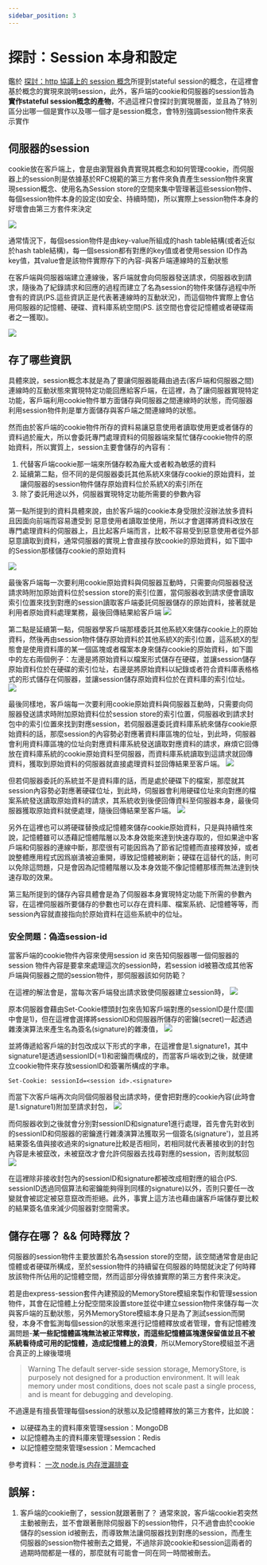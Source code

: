 ```yaml
---
sidebar_position: 3
---
```

# 探討：Session 本身和設定


鑑於 [探討：http 協議上的 session 概念](/session-concept-in-rfc)所提到stateful session的概念，在這裡會基於概念的實現來說明session，此外，客戶端的cookie和伺服器的session皆為 **實作stateful session概念的產物**，不過這裡只會探討到實現層面，並且為了特別區分出哪一個是實作以及哪一個才是session概念，會特別強調session物件來表示實作

## 伺服器的session

cookie放在客戶端上，會是由瀏覽器負責實現其概念和如何管理cookie，而伺服器上的session則是依據基於RFC規範的第三方套件來負責產生session物件來實現session概念、使用名為Session store的空間來集中管理著這些session物件、每個session物件本身的設定(如安全、持續時間)，所以實際上session物件本身的好壞會由第三方套件來決定

![](https://res.cloudinary.com/dqfxgtyoi/image/upload/v1650528404/blog/network/session/session-example_broxec.png)

通常情況下，每個session物件是由key-value所組成的hash table結構(或者近似於hash table結構)，每一個session都有對應的key值或者使用session ID作為key值，其value會是該物件實際存下的內容-與客戶端連線時的互動狀態


在客戶端與伺服器端建立連線後，客戶端就會向伺服器發送請求，伺服器收到請求，隨後為了紀錄請求和回應的過程而建立了名為session的物件來儲存過程中所會有的資訊(PS.這些資訊正是代表著連線時的互動狀況)，而這個物件實際上會佔用伺服器的記憶體、硬碟、資料庫系統空間(PS. 該空間也會從記憶體或者硬碟兩者之一獲取)。

![](https://res.cloudinary.com/dqfxgtyoi/image/upload/v1650439921/blog/network/session/building_a_session_ommsjq.png)

## 存了哪些資訊
具體來說，session概念本就是為了要讓伺服器能藉由過去(客戶端和伺服器之間)連線時的互動狀態來實現特定功能回應給客戶端，在這裡，為了讓伺服器實現特定功能，客戶端利用cookie物件單方面儲存與伺服器之間連線時的狀態，而伺服器利用session物件則是單方面儲存與客戶端之間連線時的狀態。

然而由於客戶端的cookie物件所存的資料易讓惡意使用者讀取使用更或者儲存的資料過於龐大，所以會委託專門處理資料的伺服器端來幫忙儲存cookie物件的原始資料，所以實質上，session主要會儲存的內容有：
1. 代替客戶端cookie那一端來所儲存較為龐大或者較為敏感的資料
2. 延續第二點，但不同的是伺服器委託其他系統X來儲存cookie的原始資料，並讓伺服器的session物件儲存原始資料位於系統X的索引所在
3. 除了委託用途以外，伺服器實現特定功能所需要的參數內容

第一點所提到的資料具體來說，由於客戶端的cookie本身受限於沒辦法放多資料且因面向前端而容易遭受到
惡意使用者讀取並使用，所以才會選擇將資料改放在專門處理資料的伺服器上，且比起客戶端而言，比較不容易受到惡意使用者從外部惡意讀取到資料，通常伺服器的實現上會直接存放cookie的原始資料，如下圖中的Session那樣儲存cookie的原始資料

![](https://res.cloudinary.com/dqfxgtyoi/image/upload/v1650529849/blog/network/session/data-inside-session_lxazph.png)


最後客戶端每一次要利用cookie原始資料與伺服器互動時，只需要向伺服器發送請求時附加原始資料位於session store的索引位置，當伺服器收到請求便會讀取索引位置來找到對應的session讀取客戶端委託伺服器儲存的原始資料，接著就是利用者原始資料處理業務，最後回傳結果給客戶端
![](https://res.cloudinary.com/dqfxgtyoi/image/upload/v1650531966/blog/network/session/index-inside-cookie-example1_mscr6s.png)


第二點是延續第一點，伺服器學客戶端那樣委託其他系統X來儲存cookie上的原始資料，然後再由session物件儲存原始資料於其他系統X的索引位置，這系統X的型態會是使用資料庫的某一個區塊或者檔案本身來儲存cookie的原始資料，如下圖中的左右兩個例子：左邊是將原始資料以檔案形式儲存在硬碟，並讓session儲存原始資料位於在硬碟的索引位址，右邊是將原始資料以紀錄或者符合資料庫表格格式的形式儲存在伺服器，並讓session儲存原始資料位於在資料庫的索引位址。
![](https://res.cloudinary.com/dqfxgtyoi/image/upload/v1650529850/blog/network/session/index-inside-session_op9oon.png)

最後同樣地，客戶端每一次要利用cookie原始資料與伺服器互動時，只需要向伺服器發送請求時附加原始資料位於session store的索引位置，伺服器收到請求封包中的索引位置來找到對應session，若伺服器還委託資料庫系統來儲存cookie原始資料的話，那麼session的內容勢必對應著資料庫區塊的位址，到此時，伺服器會利用資料庫區塊的位址向對應資料庫系統發送讀取對應資料的請求，麻煩它回傳放在資料庫系統的cookie原始資料至伺服器，而資料庫系統讀取到這請求就回傳資料，獲取到原始資料的伺服器就直接處理資料並回傳結果至客戶端。
![](https://res.cloudinary.com/dqfxgtyoi/image/upload/v1650533730/blog/network/session/index-inside-cookie-example2_dgmqhf.png)

但若伺服器委託的系統並不是資料庫的話，而是處於硬碟下的檔案，那麼就其session內容勢必對應著硬碟位址，到此時，伺服器會利用硬碟位址來向對應的檔案系統發送讀取原始資料的請求，其系統收到後便回傳資料至伺服器本身，最後伺服器獲取原始資料就便處理，隨後回傳結果至客戶端。
![](https://res.cloudinary.com/dqfxgtyoi/image/upload/v1650533729/blog/network/session/index-inside-cookie-example3_gfegar.png)

另外在這裡也可以將硬碟替換成記憶體來儲存cookie原始資料，只是與持續性來說，記憶體雖可以憑藉記憶體階層以及本身效能來達到快速存取的，但如果途中客戶端和伺服器的連線中斷，那麼很有可能因爲為了節省記憶體而直接釋放掉，或者說整體應用程式因爲崩潰被迫重開，導致記憶體被刷新；硬碟在這替代的話，則可以免除這問題，只是會因為記憶體階層以及本身效能不像記憶體那樣而無法達到快速存取的效果。

第三點所提到的儲存內容具體會是為了伺服器本身實現特定功能下所需的參數內容，在這裡伺服器所要儲存的參數也可以存在資料庫、檔案系統、記憶體等等，而session內容就直接指向於原始資料在這些系統中的位址。

### 安全問題：偽造session-id
當客戶端的cookie物件內容來使用session id 來告知伺服器哪一個伺服器的session 物件內容是要拿來處理這次的session時，若session id被篡改成其他客戶端與伺服器之間的session物件，那伺服器該如何防範？

在這裡的解法會是，當每次客戶端發出請求致使伺服器建立session時，
![](https://res.cloudinary.com/dqfxgtyoi/image/upload/v1650553317/blog/network/session/create-session-sign_mjqbsd.png)

原本伺服器會藉由Set-Cookie標頭封包來告知客戶端對應的sessionID是什麼(圖中會是1)，但在這裡會選擇將sessionID和伺服器所儲存的密鑰(secret)一起透過雜湊演算法來產生名為簽名(signature)的雜湊值，
![](https://res.cloudinary.com/dqfxgtyoi/image/upload/v1650553443/blog/network/session/sign-generate_grxsdm.png)

並將傳遞給客戶端的封包改成以下形式的字串，在這裡會是1.signature1，其中signature1是透過sessionID(=1)和密鑰而構成的，而當客戶端收到之後，就便建立cookie物件來存放sessionID和簽署所構成的字串。
```
Set-Cookie: sessionId=<session id>.<signature>
```

而當下次客戶端再次向同個伺服器發出請求時，便會把對應的cookie內容(此時會是1.signature1)附加至請求封包，
![](https://res.cloudinary.com/dqfxgtyoi/image/upload/v1650553317/blog/network/session/send-with-cookie-sign_n2hv2s.png)

而伺服器收到之後就會分別對sessionID和signature1進行處理，首先會先對收到的sessionID和伺服器的密鑰進行雜湊演算法獲取另一個簽名(signature')，並且將結果簽名值與接收過來的signature比較是否相同，若相同就代表著接收到的封包內容是未被竄改，未被竄改才會允許伺服器去找尋對應的session，否則就駁回
![](https://res.cloudinary.com/dqfxgtyoi/image/upload/v1650553936/blog/network/session/sign-compare_hfxe4p.png)

在這裡除非接收封包內的sessionID和signature都被改成相對應的組合(PS. sessionID透過同個算法和密鑰能夠得到同樣的signature)以外，否則只要任一改變就會被認定被惡意竄改而拒絕。此外，事實上這方法也藉由讓客戶端儲存要比較的結果簽名值來減少伺服器對空間需求。


## 儲存在哪？ && 何時釋放？
伺服器的session物件主要放置於名為session store的空間，該空間通常會是由記憶體或者硬碟所構成，至於session物件的持續留在伺服器的時間就決定了何時釋放該物件所佔用的記憶體空間，然而這部分得依據實際的第三方套件來決定。

若是由express-session套件內建預設的MemoryStore模組來製作和管理session物件，其會在記憶體上分配空間來設置store並從中建立session物件來儲存每一次與客戶端的互動狀態，另外MemoryStore模組本身只是為了測試session而開發，本身不會監測每個session的狀態來進行記憶體釋放或者管理，會有記憶體洩漏問題-**某一些記憶體區塊無法被正常釋放，而這些記憶體區塊還保留值並且不被系統看待成可用的記憶體，造成記憶體上的浪費**，所以MemoryStore模組並不適合真正的上線後環境
> Warning The default server-side session storage, MemoryStore, is purposely not designed for a production environment. It will leak memory under most conditions, does not scale past a single process, and is meant for debugging and developing.

不過還是有擅長管理每個session的狀態以及記憶體釋放的第三方套件，比如說：
  - 以硬碟為主的資料庫來管理session：MongoDB
  - 以記憶體為主的資料庫來管理session：Redis
  - 以記憶體空間來管理session：Memcached

參考資料：
[一次 node.js 内存泄漏排查](https://zhuanlan.zhihu.com/p/257854926)


## 誤解 : 
1. 客戶端的cookie刪了，session就跟著刪了？
通常來說，客戶端cookie若突然主動被刪去，並不會跟著刪除伺服器下的session物件，只不過會由於cookie儲存的session id被刪去，而導致無法讓伺服器找到對應的session，而產生伺服器的session物件被刪去之錯覺，不過除非說cookie和session這兩者的過期時間都是一樣的，那麼就有可能會一同在同一時間被刪去。